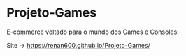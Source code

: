# Projeto-Games
 E-commerce voltado para o mundo dos Games e Consoles.
 
 Site -> https://renan600.github.io/Projeto-Games/
